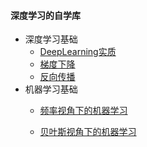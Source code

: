#### 深度学习的自学库

* 深度学习基础
  * [DeepLearning实质](./note/深度学习基础/1_深入学习.md)
  * [梯度下降](./note/深度学习基础/2_梯度下降_神经网络学习.md)
  * [反向传播](./note/深度学习基础/3_BP.md)
* 机器学习基础
  * [频率视角下的机器学习](./note/机器学习基础/频率视角下的机器学习.md)
  
  * [贝叶斯视角下的机器学习](./note/机器学习基础/贝叶斯视角下的机器学习.md)

